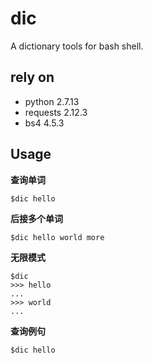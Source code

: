 # dic
A dictionary tools for bash shell.

## rely on
- python 2.7.13
- requests 2.12.3
- bs4 4.5.3

## Usage

**查询单词**

`$dic hello`

**后接多个单词**

`$dic hello world more`

**无限模式**

```
$dic
>>> hello
...
>>> world
...
```

**查询例句**

`$dic hello`
